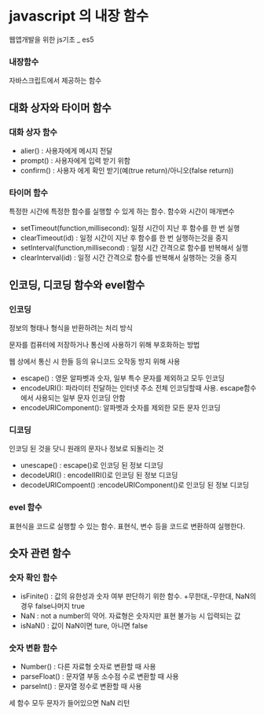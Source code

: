 # javascript 의 내장 함수

웹앱개발을 위한 js기초 _ es5

### 내장함수

자바스크립트에서 제공하는 함수

## 대화 상자와 타이머 함수

### 대화 상자 함수

- alier() : 사용자에게 메시지 전달
- prompt() : 사용자에게 입력 받기 위함
- confirm() : 사용자 에게 확인 받기(예(true return)/아니오(false return))

### 타이머 함수

특정한 시간에 특정한 함수를 실행할 수 있게 하는 함수. 함수와 시간이 매개변수

- setTimeout(function,millisecond): 일정 시간이 지난 후 함수를 한 번 실행
- clearTimeout(id) : 일정 시간이 지난 후 함수를 한 번 실행하는것을 중지
- setInterval(function,millisecond) : 일정 시간 간격으로 함수를 반복해서 실행
- clearInterval(id) : 일정 시간 간격으로 함수를 반복해서 실행하는 것을 중지



## 인코딩, 디코딩 함수와 evel함수

### 인코딩

정보의 형태나 형식을 반환하려는 처리 방식

문자를 컴퓨터에 저장하거나 통신에 사용하기 위해 부호화하는 방법

웹 상에서 통신 시 한들 등의 유니코드 오작동 방지 위해 사용

- escape() : 영문 알파벳과 숫자, 일부 특수 문자를 제외하고 모두 인코딩
- encodeURI(): 파라미터 전달하는 인터넷 주소  전체 인코딩할때 사용. escape함수에서 사용되는 일부 문자 인코딩 안함
- encodeURIComponent(): 알파벳과 숫자를 제외한 모든 문자 인코딩

### 디코딩

인코딩 된 것을 닷니 원래의 문자나 정보로 되돌리는 것

- unescape() : escape()로 인코딩 된 정보 디코딩
- decodeURI() : encodeIIRI()로 인코딩 된 정보 디코딩
- decodeURICompoent() :encodeURIComponent()로 인코딩 된 정보 디코딩



### evel 함수

표현식을 코드로 실행할 수 있는 함수. 표현식, 변수 등을 코드로 변환하여 실행한다.



## 숫자 관련 함수

### 숫자 확인 함수

- isFinite() : 값의 유한성과 숫자 여부 판단하기 위한 함수. +무한대,-무한대, NaN의 경우 false나머지 true
- NaN : not a number의 약어. 자료형은 숫자지만 표현 불가능 시 입력되는 값
- isNaN() : 값이 NaN이면 ture, 아니면 false

### 숫자 변환 함수

- Number() : 다른 자료형 숫자로 변환할 때 사용
- parseFloat() : 문자열 부동 소수점 수로 변환할 때 사용
- parseInt() : 문자열 정수로 변환할 때 사용

 세 함수 모두 문자가 들어있으면 NaN 리턴

